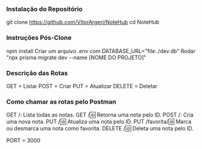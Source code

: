 ### Instalação do Repositório
git clone https://github.com/VitorArgeri/NoteHub
cd NoteHub

### Instruções Pós-Clone
npm install
Criar um arquivo .env com DATABASE_URL="file:./dev.db"
Rodar "npx prisma migrate dev --name [NOME DO PROJETO]" 

### Descrição das Rotas
GET = Listar
POST = Criar
PUT = Atualizar
DELETE = Deletar

### Como chamar as rotas pelo Postman
GET /: Lista todas as notas.
GET /:id: Retorna uma nota pelo ID.
POST /: Cria uma nova nota.
PUT /:id: Atualiza uma nota pelo ID.
PUT /favorita/:id: Marca ou desmarca uma nota como favorita.
DELETE /:id: Deleta uma nota pelo ID.

PORT = 3000